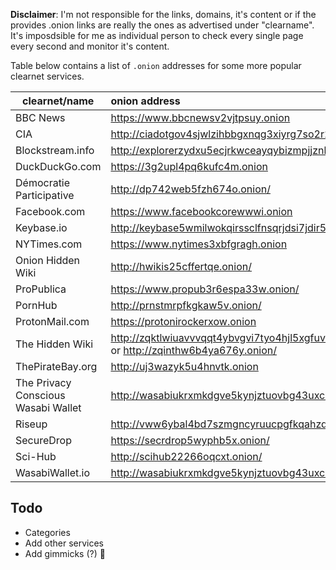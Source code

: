 **Disclaimer**:
I'm not responsible for the links, domains, it's content or if the provides .onion links are really the ones as advertised under "clearname". It's imposdsible for me as individual person to check every single page every second and monitor it's content. 


Table below contains a list of `.onion` addresses for some more popular clearnet services.

| clearnet/name    | onion address
|------------------|:--------------
| BBC News         | https://www.bbcnewsv2vjtpsuy.onion
| CIA              | http://ciadotgov4sjwlzihbbgxnqg3xiyrg7so2r2o3lt5wz5ypk4sxyjstad.onion/
| Blockstream.info | http://explorerzydxu5ecjrkwceayqybizmpjjznk5izmitf2modhcusuqlid.onion
| DuckDuckGo.com   | https://3g2upl4pq6kufc4m.onion
| Démocratie Participative | http://dp742web5fzh674o.onion/
| Facebook.com     | https://www.facebookcorewwwi.onion
| Keybase.io       | http://keybase5wmilwokqirssclfnsqrjdsi7jdir5wy7y7iu3tanwmtp6oid.onion
| NYTimes.com      | https://www.nytimes3xbfgragh.onion
| Onion Hidden Wiki | http://hwikis25cffertqe.onion/
| ProPublica       | https://www.propub3r6espa33w.onion/
| PornHub          | http://prnstmrpfkgkaw5v.onion/
| ProtonMail.com   | https://protonirockerxow.onion
| The Hidden Wiki  | http://zqktlwiuavvvqqt4ybvgvi7tyo4hjl5xgfuvpdf6otjiycgwqbym2qad.onion/wiki/index.php/Main_Page or http://zqinthw6b4ya676y.onion/
| ThePirateBay.org | http://uj3wazyk5u4hnvtk.onion
| The Privacy Conscious Wasabi Wallet | http://wasabiukrxmkdgve5kynjztuovbg43uxcbcxn6y2okcrsg7gb6jdmbad.onion/
| Riseup           | http://vww6ybal4bd7szmgncyruucpgfkqahzddi37ktceo3ah7ngmcopnpyyd.onion/
| SecureDrop       | https://secrdrop5wyphb5x.onion/
| Sci-Hub          | http://scihub22266oqcxt.onion/
| WasabiWallet.io  | http://wasabiukrxmkdgve5kynjztuovbg43uxcbcxn6y2okcrsg7gb6jdmbad.onion


## Todo
- Categories
- Add other services
- Add gimmicks (?) 🧅
